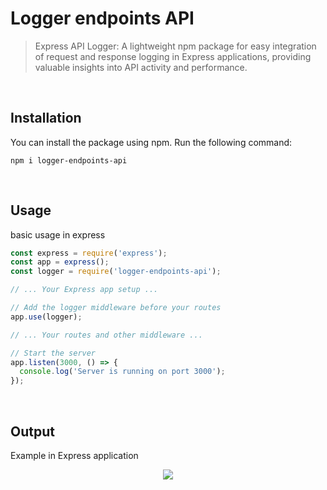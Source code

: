 # Logger endpoints API
> Express API Logger: A lightweight npm package for easy integration of request and response logging in Express applications, providing valuable insights into API activity and performance.

<br>

## Installation
You can install the package using npm. Run the following command:

```
npm i logger-endpoints-api
```

<br>

## Usage
basic usage in express

```js
const express = require('express');
const app = express();
const logger = require('logger-endpoints-api');

// ... Your Express app setup ...

// Add the logger middleware before your routes
app.use(logger);

// ... Your routes and other middleware ...

// Start the server
app.listen(3000, () => {
  console.log('Server is running on port 3000');
});
```

<br>

## Output
Example in Express application

<p align="center">
<img src="https://github.com/PedroFnseca/logger-endpoints-api/assets/97262778/4d4f22a9-29fa-412c-a4ed-2734cb1e6ddf">
</p>

